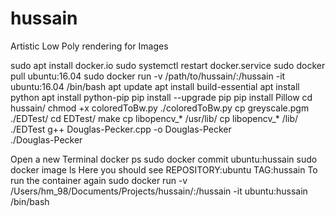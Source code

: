 # hussain
Artistic Low Poly rendering for Images

sudo apt install docker.io
sudo systemctl restart docker.service
sudo docker pull ubuntu:16.04
sudo docker run -v /path/to/hussain/:/hussain -it ubuntu:16.04 /bin/bash
apt update
apt install build-essential
apt install python
apt install python-pip
pip install --upgrade pip
pip install Pillow
cd hussain/
chmod +x coloredToBw.py
./coloredToBw.py
cp greyscale.pgm ./EDTest/
cd EDTest/
make
cp libopencv_* /usr/lib/
cp libopencv_* /lib/
./EDTest
g++ Douglas-Pecker.cpp -o Douglas-Pecker  
./Douglas-Pecker

Open a new Terminal
docker ps
sudo docker commit <CONTAINER ID> ubuntu:hussain
sudo docker image ls
Here you should see REPOSITORY:ubuntu TAG:hussain
To run the container again
sudo docker run -v /Users/hm_98/Documents/Projects/hussain/:/hussain -it ubuntu:hussain /bin/bash